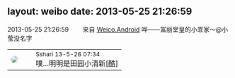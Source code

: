 layout: weibo
date: 2013-05-25 21:26:59
---
<meta name="referrer" content="no-referrer" />

2013-05-25 21:26:59  &nbsp;&nbsp;&nbsp;&nbsp;&nbsp;&nbsp; 来自 <a href="http://app.weibo.com/t/feed/l4RWD" rel="nofollow">Weico.Android</a>
哗——富丽堂皇的小乖家～@小莹没名字    ​​​

<table style="width: 100%;">
  <tr>
    <td style="width: 40px;"><img style="border-radius:50%" src="https://tva1.sinaimg.cn/crop.0.0.180.180.50/633fe75ejw1e8qgp5bmzyj2050050aa8.jpg?KID=imgbed,tva&Expires=1624466422&ssig=dGK6X9lSor"></td>
    <td colspan="2"><small>Sshari 13-5-26 07:34</small><br/>噗…明明是田园小清新[酷]</td>
  </tr>
</table>
